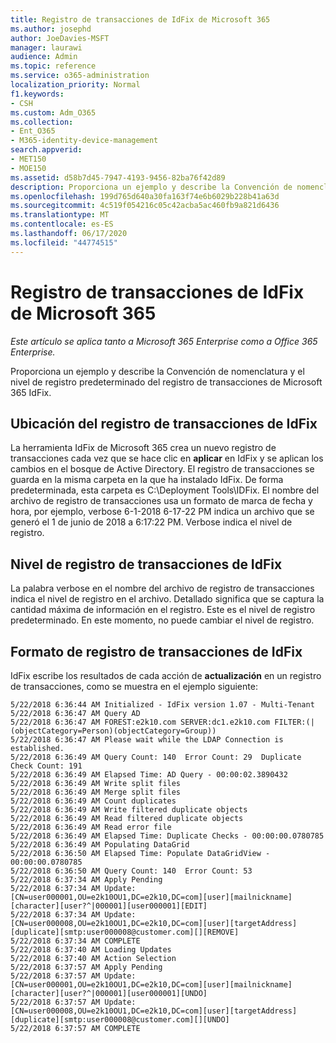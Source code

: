 ```yaml
---
title: Registro de transacciones de IdFix de Microsoft 365
ms.author: josephd
author: JoeDavies-MSFT
manager: laurawi
audience: Admin
ms.topic: reference
ms.service: o365-administration
localization_priority: Normal
f1.keywords:
- CSH
ms.custom: Adm_O365
ms.collection:
- Ent_O365
- M365-identity-device-management
search.appverid:
- MET150
- MOE150
ms.assetid: d58b7d45-7947-4193-9456-82ba76f42d89
description: Proporciona un ejemplo y describe la Convención de nomenclatura y el nivel de registro predeterminado del registro de transacciones de Microsoft 365 IdFix.
ms.openlocfilehash: 199d765d640a30fa163f74e6b6029b228b41a63d
ms.sourcegitcommit: 4c519f054216c05c42acba5ac460fb9a821d6436
ms.translationtype: MT
ms.contentlocale: es-ES
ms.lasthandoff: 06/17/2020
ms.locfileid: "44774515"
---
```

# <a name="microsoft-365-idfix-transaction-log"></a>Registro de transacciones de IdFix de Microsoft 365

*Este artículo se aplica tanto a Microsoft 365 Enterprise como a Office 365 Enterprise.*

Proporciona un ejemplo y describe la Convención de nomenclatura y el nivel de registro predeterminado del registro de transacciones de Microsoft 365 IdFix.
  
## <a name="idfix-transaction-log-location"></a>Ubicación del registro de transacciones de IdFix

La herramienta IdFix de Microsoft 365 crea un nuevo registro de transacciones cada vez que se hace clic en **aplicar** en IdFix y se aplican los cambios en el bosque de Active Directory. El registro de transacciones se guarda en la misma carpeta en la que ha instalado IdFix. De forma predeterminada, esta carpeta es C:\Deployment Tools\IDFix. El nombre del archivo de registro de transacciones usa un formato de marca de fecha y hora, por ejemplo, verbose 6-1-2018 6-17-22 PM indica un archivo que se generó el 1 de junio de 2018 a 6:17:22 PM. Verbose indica el nivel de registro. 
  
## <a name="idfix-transaction-log-logging-level"></a>Nivel de registro de transacciones de IdFix

La palabra verbose en el nombre del archivo de registro de transacciones indica el nivel de registro en el archivo. Detallado significa que se captura la cantidad máxima de información en el registro. Este es el nivel de registro predeterminado. En este momento, no puede cambiar el nivel de registro.
  
## <a name="idfix-transaction-log-format"></a>Formato de registro de transacciones de IdFix

IdFix escribe los resultados de cada acción de **actualización** en un registro de transacciones, como se muestra en el ejemplo siguiente:
  
```
5/22/2018 6:36:44 AM Initialized - IdFix version 1.07 - Multi-Tenant
5/22/2018 6:36:47 AM Query AD
5/22/2018 6:36:47 AM FOREST:e2k10.com SERVER:dc1.e2k10.com FILTER:(|(objectCategory=Person)(objectCategory=Group))
5/22/2018 6:36:47 AM Please wait while the LDAP Connection is established.
5/22/2018 6:36:49 AM Query Count: 140  Error Count: 29  Duplicate Check Count: 191
5/22/2018 6:36:49 AM Elapsed Time: AD Query - 00:00:02.3890432
5/22/2018 6:36:49 AM Write split files
5/22/2018 6:36:49 AM Merge split files
5/22/2018 6:36:49 AM Count duplicates
5/22/2018 6:36:49 AM Write filtered duplicate objects
5/22/2018 6:36:49 AM Read filtered duplicate objects
5/22/2018 6:36:49 AM Read error file
5/22/2018 6:36:49 AM Elapsed Time: Duplicate Checks - 00:00:00.0780785
5/22/2018 6:36:49 AM Populating DataGrid
5/22/2018 6:36:50 AM Elapsed Time: Populate DataGridView - 00:00:00.0780785
5/22/2018 6:36:50 AM Query Count: 140  Error Count: 53
5/22/2018 6:37:34 AM Apply Pending
5/22/2018 6:37:34 AM Update: [CN=user000001,OU=e2k10OU1,DC=e2k10,DC=com][user][mailnickname][character][user?^|000001][user000001][EDIT]
5/22/2018 6:37:34 AM Update: [CN=user000008,OU=e2k10OU1,DC=e2k10,DC=com][user][targetAddress][duplicate][smtp:user000008@customer.com][][REMOVE]
5/22/2018 6:37:34 AM COMPLETE
5/22/2018 6:37:40 AM Loading Updates
5/22/2018 6:37:40 AM Action Selection
5/22/2018 6:37:57 AM Apply Pending
5/22/2018 6:37:57 AM Update: [CN=user000001,OU=e2k10OU1,DC=e2k10,DC=com][user][mailnickname][character][user?^|000001][user000001][UNDO]
5/22/2018 6:37:57 AM Update: [CN=user000008,OU=e2k10OU1,DC=e2k10,DC=com][user][targetAddress][duplicate][smtp:user000008@customer.com][][UNDO]
5/22/2018 6:37:57 AM COMPLETE
```